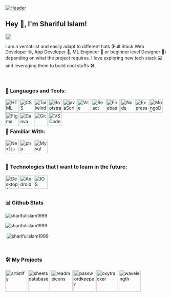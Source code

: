 [![Header](https://i.ibb.co/9hs98D6/shariful-islam.png "Header")](https://www.linkedin.com/in/shariful-islam-dev/)

## Hey 👋, I'm Shariful Islam!
<a href='https://www.linkedin.com/in/shariful-islam-dev/'><img align='left' alt="linkedin" src="https://store-images.s-microsoft.com/image/apps.31120.9007199266245564.44dc7699-748d-4c34-ba5e-d04eb48f7960.bc4172bd-63f0-455a-9acd-5457f44e4473" height='18px'/></a>
<br>


I am a versatilist and easily adapt to different hats (Full Stack Web Developer 🌐, App Developer 📱, ML Engineer 🤖 or beginner level Designer 🎨) depending on what the project requires. I love exploring new tech stack 💻 and leveraging them to build cool stuffs 🛠️. 

<br>

### 🔨 Languages and Tools:
 <img align="left" src="https://user-images.githubusercontent.com/25181517/192158954-f88b5814-d510-4564-b285-dff7d6400dad.png" alt="HTML" height ="42px"/> 
 <img align="left" src="https://user-images.githubusercontent.com/25181517/183898674-75a4a1b1-f960-4ea9-abcb-637170a00a75.png" alt="CSS" height ="42px"/> 
 <img align="left" src="https://user-images.githubusercontent.com/25181517/202896760-337261ed-ee92-4979-84c4-d4b829c7355d.png" alt="Tailwind" height ="42px"/> 
 <img align="left" src="https://user-images.githubusercontent.com/25181517/183898054-b3d693d4-dafb-4808-a509-bab54cf5de34.png" alt="Bootstrap" height ="42px"/> 
 <img align="left" src="https://user-images.githubusercontent.com/25181517/117447155-6a868a00-af3d-11eb-9cfe-245df15c9f3f.png" alt="javaScript" height ="42px"/> 
 <img align="left" src="https://github-production-user-asset-6210df.s3.amazonaws.com/62091613/261395532-b40892ef-efb8-4b0e-a6b5-d1cfc2f3fc35.png" alt="Vite" height ="42px"/> 
 <img align="left" src="https://user-images.githubusercontent.com/25181517/183897015-94a058a6-b86e-4e42-a37f-bf92061753e5.png" alt="React" height ="42px"/> 
 <img align="left" src="https://user-images.githubusercontent.com/25181517/189716855-2c69ca7a-5149-4647-936d-780610911353.png" alt="Firebase" height ="42px"/> 
 <img align="left" src="https://user-images.githubusercontent.com/25181517/183568594-85e280a7-0d7e-4d1a-9028-c8c2209e073c.png" alt="Node" height ="42px"/> 
 <img align="left" src="https://user-images.githubusercontent.com/25181517/183859966-a3462d8d-1bc7-4880-b353-e2cbed900ed6.png" alt="Express" height ="42px"/> 
 <img align="left" src="https://user-images.githubusercontent.com/25181517/182884177-d48a8579-2cd0-447a-b9a6-ffc7cb02560e.png" alt="MongoDB" height ="42px"/> 
 <img align="left" src="https://user-images.githubusercontent.com/25181517/189715289-df3ee512-6eca-463f-a0f4-c10d94a06b2f.png" alt="Figma" height ="42px"/> 
 <img align="left" src="https://github-production-user-asset-6210df.s3.amazonaws.com/136815194/253220886-02494c7c-de6a-43a6-9293-6369696842ed.png" alt="Canva" height ="42px"/> 
 <img align="left" src="https://user-images.githubusercontent.com/25181517/192108372-f71d70ac-7ae6-4c0d-8395-51d8870c2ef0.png" alt="Git" height ="42px"/> 
 <img align="left" src="https://user-images.githubusercontent.com/25181517/192108891-d86b6220-e232-423a-bf5f-90903e6887c3.png" alt="VS Code" height ="42px"/> 

<br>
<br>
<br>
<br>


### 🚥 Familiar  With:
<img align="left" src="https://github.com/marwin1991/profile-technology-icons/assets/136815194/5f8c622c-c217-4649-b0a9-7e0ee24bd704" alt="Next.js" height ="42px"/> 
<img align="left" src="https://github.com/marwin1991/profile-technology-icons/assets/76662862/dbbc299a-8356-45e4-9d2e-a6c21b4569cf" alt="php" height ="42px"/> 
<img align="left" src="https://user-images.githubusercontent.com/25181517/183896128-ec99105a-ec1a-4d85-b08b-1aa1620b2046.png" alt="Mysql" height ="42px"/> 

<br>
<br>
<br>

### 🚀 Technologies that I want to learn in the future:
<img align="left" src="https://www.softintel.co.nz/wp-content/uploads/2019/05/desktop-app-development.png" alt="Desktop App" height ="42px"/> 
<img align="left" src="https://user-images.githubusercontent.com/25181517/117269608-b7dcfb80-ae58-11eb-8e66-6cc8753553f0.png" alt="Android" height ="42px"/> 
<img align="left" src="https://user-images.githubusercontent.com/25181517/121406611-a8246b80-c95e-11eb-9b11-b771486377f6.png" alt="IOS" height ="42px"/> 

<br>
<br>
<br>

### 📊 Github Stats

<p align="left"> <img src="https://komarev.com/ghpvc/?username=sharifulislam1999&label=Profile%20views&color=0e75b6&style=flat" alt="sharifulislam1999" /> </p>
<p><img align="center" src="https://github-readme-streak-stats.herokuapp.com/?user=sharifulislam1999&" alt="sharifulislam1999" /></p>
<p>&nbsp;<img align="center" src="https://github-readme-stats.vercel.app/api?username=sharifulislam1999&show_icons=true&locale=en" alt="sharifulislam1999" /></p>



<br>

### 🛠️ My Projects
<a href="https://github.com/rahul-jha98/Artistify.ai" target="_blank"> <img alt="artistify" src="./projects/artistify.svg" height="68" align="left"> </a>
<a href="https://github.com/rahul-jha98/sheets-database" target="_blank"> <img alt="sheetsdatabase" src="./projects/sheetsdatabase.svg"  height="68" align="left"> </a>
<a href="https://github.com/rahul-jha98/README_icons" target="_blank"> <img alt="readmeicons" src="./projects/readmeicons.svg" height="68" align="left"> </a>
<a href="https://github.com/rahul-jha98/PasswordKeeper" target="_blank"> <img alt="passwordkeeper" src="./projects/passwordkeeper.svg" height="68" align="left"> </a>
<a href="https://github.com/rahul-jha98/PasswordKeeper" target="_blank"> <img alt="oxytracker" src="./projects/oxytracker.svg" height="68" align="left"> </a>
<a href="https://github.com/rahul-jha98/PasswordKeeper" target="_blank"> <img alt="wavelength" src="./projects/wavelength.svg" height="68" align="left"> </a>
